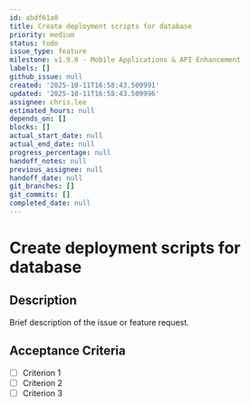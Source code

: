 ```yaml
---
id: abdf61a0
title: Create deployment scripts for database
priority: medium
status: todo
issue_type: feature
milestone: v1.9.0 - Mobile Applications & API Enhancement
labels: []
github_issue: null
created: '2025-10-11T16:58:43.509991'
updated: '2025-10-11T16:58:43.509996'
assignee: chris.lee
estimated_hours: null
depends_on: []
blocks: []
actual_start_date: null
actual_end_date: null
progress_percentage: null
handoff_notes: null
previous_assignee: null
handoff_date: null
git_branches: []
git_commits: []
completed_date: null
---
```


# Create deployment scripts for database

## Description

Brief description of the issue or feature request.

## Acceptance Criteria

- [ ] Criterion 1
- [ ] Criterion 2
- [ ] Criterion 3